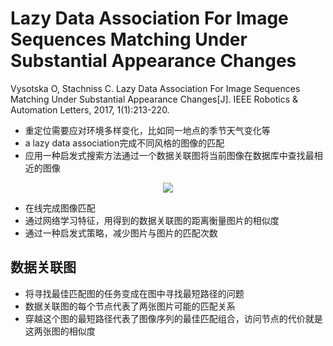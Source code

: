 # Lazy Data Association For Image Sequences Matching Under Substantial Appearance Changes

Vysotska O, Stachniss C. Lazy Data Association For Image Sequences Matching Under Substantial Appearance Changes[J]. IEEE Robotics & Automation Letters, 2017, 1(1):213-220.

* 重定位需要应对环境多样变化，比如同一地点的季节天气变化等
* a lazy data association完成不同风格的图像的匹配
* 应用一种启发式搜索方法通过一个数据关联图将当前图像在数据库中查找最相近的图像

<div align="center">
<img src="https://i.loli.net/2018/08/11/5b6ea767bd42c.png"  />
</div>

* 在线完成图像匹配
* 通过网络学习特征，用得到的数据关联图的距离衡量图片的相似度
* 通过一种启发式策略，减少图片与图片的匹配次数

## 数据关联图

* 将寻找最佳匹配图的任务变成在图中寻找最短路径的问题
* 数据关联图的每个节点代表了两张图片可能的匹配关系
* 穿越这个图的最短路径代表了图像序列的最佳匹配组合，访问节点的代价就是这两张图的相似度

